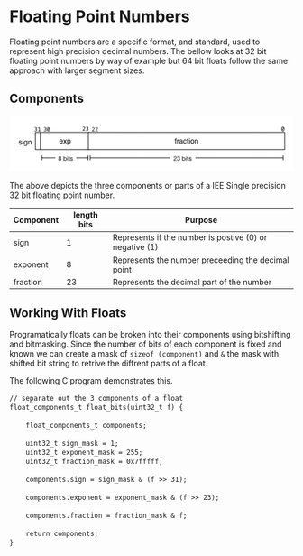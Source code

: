 # Floating Point Numbers

Floating point numbers are a specific format, and standard, used to represent high precision decimal numbers. The bellow looks at 32 bit floating point numbers by way of example but 64 bit floats follow the same approach with larger segment sizes. 

## Components

![Floating Point Number Diagram](./images/float_dia.png)

The above depicts the three components or parts of a IEE Single precision 32 bit floating point number. 


| Component | length bits  | Purpose   
| --------- |--------------|--------------------------------------------------------- |
| sign      | 1            | Represents if the number is postive (0) or negative (1)  |
| exponent  | 8            | Represents the number preceeding the decimal point       |
| fraction  | 23           | Represents the decimal part of the number                |

## Working With Floats

Programatically floats can be broken into their components using bitshifting and bitmasking. Since the number of bits of each component is fixed and known we can create a mask of `sizeof (component)` and `&` the mask with shifted bit string to retrive the diffrent parts of a float.

The following C program demonstrates this.


```
// separate out the 3 components of a float
float_components_t float_bits(uint32_t f) {

    float_components_t components;
    
    uint32_t sign_mask = 1;
    uint32_t exponent_mask = 255;
    uint32_t fraction_mask = 0x7fffff;

    components.sign = sign_mask & (f >> 31);
    
    components.exponent = exponent_mask & (f >> 23);
    
    components.fraction = fraction_mask & f;

    return components;
}
```